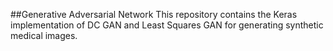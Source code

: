 ##Generative Adversarial Network 
This repository contains the Keras implementation of DC GAN and Least Squares GAN for generating synthetic medical images.
